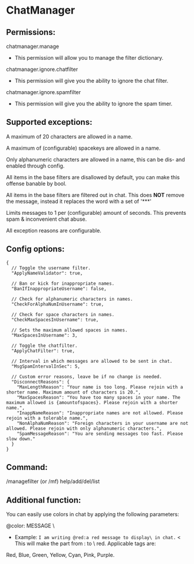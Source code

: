 # ChatManager

## Permissions:

chatmanager.manage
- This permission will allow you to manage the filter dictionary.

chatmanager.ignore.chatfilter
- This permission will give you the ability to ignore the chat filter.

chatmanager.ignore.spamfilter
- This permission will give you the ability to ignore the spam timer.

## Supported exceptions:

A maximum of 20 characters are allowed in a name.

A maximum of (configurable) spacekeys are allowed in a name.

Only alphanumeric characters are allowed in a name, this can be dis- and enabled through config.

All items in the base filters are disallowed by default, you can make this offense banable by bool.

All items in the base filters are filtered out in chat. This does **NOT** remove the message, instead it replaces the word with a set of '***'

Limits messages to 1 per (configurable) amount of seconds. This prevents spam & inconvenient chat abuse.

All exception reasons are configurable.

## Config options:

```
{
  // Toggle the username filter.
  "ApplyNameValidator": true,
  
  // Ban or kick for inappropriate names.
  "BanIfInappropriateUsername": false,

  // Check for alphanumeric characters in names.
  "CheckForAlphaNumInUsername": true,

  // Check for space characters in names.
  "CheckMaxSpacesInUsername": true,

  // Sets the maximum allowed spaces in names.
  "MaxSpacesInUsername": 3,
  
  // Toggle the chatfilter.
  "ApplyChatFilter": true,

  // Interval in which messages are allowed to be sent in chat.
  "MsgSpamIntervalInSec": 5,

  // Custom error reasons, leave be if no change is needed.
  "DisconnectReasons": {
    "MaxLengthReason": "Your name is too long. Please rejoin with a shorter name. Maximum amount of characters is 20.",
    "MaxSpacesReason": "You have too many spaces in your name. The maximum allowed is {amountofspaces}. Please rejoin with a shorter name.",
    "InappNameReason": "Inappropriate names are not allowed. Please rejoin with a tolerable name.",
    "NonAlphaNumReason": "Foreign characters in your username are not allowed. Please rejoin with only alphanumeric characters.",
    "SpamMessageReason": "You are sending messages too fast. Please slow down."
  }
}
```

## Command:

/managefilter (or /mf) help/add/del/list

## Additional function:

You can easily use colors in chat by applying the following parameters:

@color: MESSAGE \

- Example:
`I am writing @red:a red message to display\ in chat.` < This will make the part from : to \ red. Applicable tags are:

Red, Blue, Green, Yellow, Cyan, Pink, Purple.
